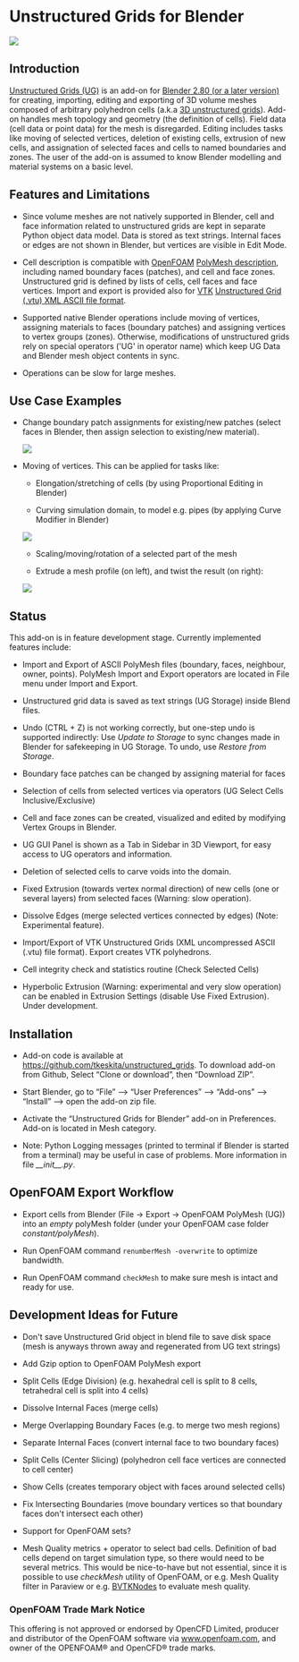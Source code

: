 # Unstructured Grids for Blender

<p align="left"><img src="examples/ug_title.png"></p>

## Introduction

[Unstructured Grids (UG)](https://github.com/tkeskita/unstructured_grids)
is an add-on for [Blender 2.80 (or a later version)](https://www.blender.org)
for creating, importing, editing and exporting of
3D volume meshes composed of arbitrary polyhedron cells (a.k.a [3D
unstructured grids](https://en.wikipedia.org/wiki/Unstructured_grid)).
Add-on handles mesh topology and geometry (the definition of cells).
Field data (cell data or point data) for the mesh is disregarded.
Editing includes tasks like moving of selected vertices, deletion of
existing cells, extrusion of new cells, and assignation of selected
faces and cells to named boundaries and zones. The user of the add-on
is assumed to know Blender modelling and material systems on a basic
level.


## Features and Limitations

- Since volume meshes are not natively supported in Blender, 
  cell and face information related to unstructured grids are kept in
  separate Python object data model. Data is stored as text strings.
  Internal faces or edges are not shown in Blender, but vertices are
  visible in Edit Mode.

- Cell description is compatible with
  [OpenFOAM](https://openfoam.org/)
  [PolyMesh description](https://cfd.direct/openfoam/user-guide/mesh-description/),
  including named boundary faces (patches), and cell and face zones.
  Unstructured grid is defined by lists of cells, cell faces and face vertices.
  Import and export is provided also for [VTK](https://vtk.org/)
  [Unstructured Grid (.vtu) XML ASCII file format](https://lorensen.github.io/VTKExamples/site/VTKFileFormats/).

- Supported native Blender operations include moving of vertices, assigning
  materials to faces (boundary patches) and assigning vertices to vertex groups
  (zones). Otherwise, modifications of unstructured grids rely on special
  operators ('UG' in operator name) which keep UG Data and Blender
  mesh object contents in sync.

- Operations can be slow for large meshes.


## Use Case Examples

- Change boundary patch assignments for existing/new patches (select
  faces in Blender, then assign selection to existing/new
  material).

  <p align="left"><img src="examples/ug_boundary_patch_assign.png"></p>

- Moving of vertices. This can be applied for tasks like:
  
  - Elongation/stretching of cells (by using Proportional Editing in
    Blender)

  - Curving simulation domain, to model e.g. pipes (by applying Curve
    Modifier in Blender)

  <p align="left"><img src="examples/ug_stretch_and_bend.png"></p>

  - Scaling/moving/rotation of a selected part of the mesh

  - Extrude a mesh profile (on left), and twist the result (on right):

  <p align="left"><img src="examples/ug_extrude_and_twist.png"></p>


## Status

This add-on is in feature development stage.
Currently implemented features include:

- Import and Export of ASCII PolyMesh files (boundary, faces,
  neighbour, owner, points). PolyMesh Import and Export operators are
  located in File menu under Import and Export.

- Unstructured grid data is saved as text strings (UG Storage) inside Blend files.

- Undo (CTRL + Z) is not working correctly, but one-step undo is
  supported indirectly: Use *Update to Storage* to sync changes made
  in Blender for safekeeping in UG Storage. To undo, use *Restore from
  Storage*.

- Boundary face patches can be changed by assigning material for faces

- Selection of cells from selected vertices via operators (UG Select
  Cells Inclusive/Exclusive)

- Cell and face zones can be created, visualized and edited by
  modifying Vertex Groups in Blender.

- UG GUI Panel is shown as a Tab in Sidebar in 3D Viewport, for easy
  access to UG operators and information.

- Deletion of selected cells to carve voids into the domain.

- Fixed Extrusion (towards vertex normal direction) of new cells
  (one or several layers) from selected faces (Warning: slow operation).

- Dissolve Edges (merge selected vertices connected by edges)
  (Note: Experimental feature).

- Import/Export of VTK Unstructured Grids (XML uncompressed ASCII
  (.vtu) file format). Export creates VTK polyhedrons.

- Cell integrity check and statistics routine (Check Selected Cells)

- Hyperbolic Extrusion (Warning: experimental and very slow operation)
  can be enabled in Extrusion Settings (disable Use Fixed Extrusion).
  Under development.


## Installation

- Add-on code is available at
  https://github.com/tkeskita/unstructured_grids. To download add-on from
  Github, Select “Clone or download”, then “Download ZIP”.

- Start Blender, go to “File” –> “User Preferences” –> “Add-ons” –> “Install” –> open the add-on zip file.

- Activate the “Unstructured Grids for Blender” add-on in Preferences. Add-on is located in
  Mesh category.

- Note: Python Logging messages (printed to terminal if Blender is
  started from a terminal) may be useful in case of problems.
  More information in file *\_\_init\_\_.py*.


## OpenFOAM Export Workflow

- Export cells from Blender (File -> Export -> OpenFOAM PolyMesh (UG))
  into an *empty* polyMesh folder (under your OpenFOAM case folder
  *constant/polyMesh*).

- Run OpenFOAM command `renumberMesh -overwrite` to optimize bandwidth.

- Run OpenFOAM command `checkMesh` to make sure mesh is intact and ready for use.


## Development Ideas for Future

- Don't save Unstructured Grid object in blend file to save disk space
  (mesh is anyways thrown away and regenerated from UG text
  strings)

- Add Gzip option to OpenFOAM PolyMesh export

- Split Cells (Edge Division) (e.g. hexahedral cell is split to 8
  cells, tetrahedral cell is split into 4 cells)

- Dissolve Internal Faces (merge cells)

- Merge Overlapping Boundary Faces (e.g. to merge two mesh regions)

- Separate Internal Faces (convert internal face to two boundary faces)

- Split Cells (Center Slicing) (polyhedron cell face vertices are
  connected to cell center)

- Show Cells (creates temporary object with faces around
  selected cells)

- Fix Intersecting Boundaries (move boundary vertices so
  that boundary faces don't intersect each other)

- Support for OpenFOAM sets?

- Mesh Quality metrics + operator to select bad cells. Definition of
  bad cells depend on target simulation type, so there would need to
  be several metrics. This would be nice-to-have but not essential,
  since it is possible to use *checkMesh* utility of OpenFOAM, or
  e.g. Mesh Quality filter in Paraview or e.g.
  [BVTKNodes](https://github.com/tkeskita/BVtkNodes)
  to evaluate mesh quality.


### OpenFOAM Trade Mark Notice

This offering is not approved or endorsed by OpenCFD Limited, producer
and distributor of the OpenFOAM software via www.openfoam.com, and
owner of the OPENFOAM® and OpenCFD® trade marks.
